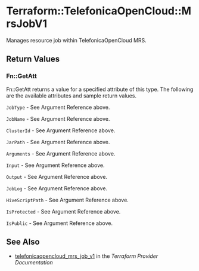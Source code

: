 # Terraform::TelefonicaOpenCloud::MrsJobV1

Manages resource job within TelefonicaOpenCloud MRS.

## Return Values

### Fn::GetAtt

Fn::GetAtt returns a value for a specified attribute of this type. The following are the available attributes and sample return values.

`JobType` - See Argument Reference above.

`JobName` - See Argument Reference above.

`ClusterId` - See Argument Reference above.

`JarPath` - See Argument Reference above.

`Arguments` - See Argument Reference above.

`Input` - See Argument Reference above.

`Output` - See Argument Reference above.

`JobLog` - See Argument Reference above.

`HiveScriptPath` - See Argument Reference above.

`IsProtected` - See Argument Reference above.

`IsPublic` - See Argument Reference above.

## See Also

* [telefonicaopencloud_mrs_job_v1](https://www.terraform.io/docs/providers/telefonicaopencloud/r/mrs_job_v1.html) in the _Terraform Provider Documentation_